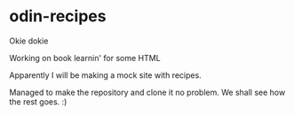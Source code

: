 # odin-recipes

Okie dokie

Working on book learnin' for some HTML

Apparently I will be making a mock site with recipes. 

Managed to make the repository and clone it no problem. We shall see how the rest goes. 
:)